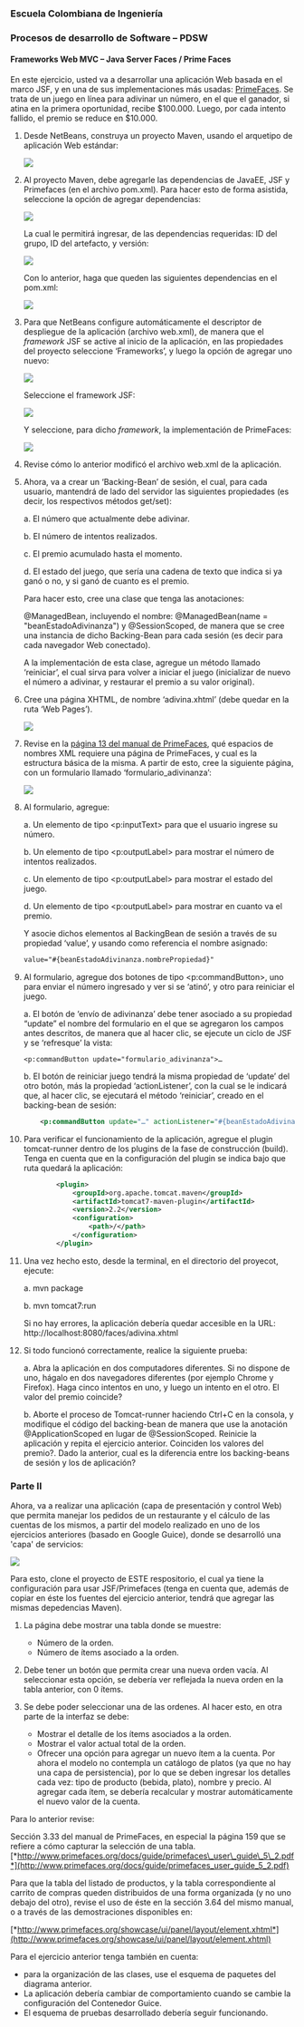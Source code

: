 ### Escuela Colombiana de Ingeniería

### Procesos de desarrollo de Software – PDSW

#### Frameworks Web MVC – Java Server Faces / Prime Faces

En este ejercicio, usted va a desarrollar una aplicación Web basada en
el marco JSF, y en una de sus implementaciones más usadas: [PrimeFaces]([*http://primefaces.org/*](http://primefaces.org/) ). Se trata de un
juego en línea para adivinar un número, en el que el ganador, si atina
en la primera oportunidad, recibe \$100.000. Luego, por cada intento
fallido, el premio se reduce en \$10.000.

1.  Desde NetBeans, construya un proyecto Maven, usando el arquetipo de
    aplicación Web estándar:

	![](img/media/image1.png)

1.  Al proyecto Maven, debe agregarle las dependencias de JavaEE, JSF y
    Primefaces (en el archivo pom.xml). Para hacer esto de forma
    asistida, seleccione la opción de agregar dependencias:

    ![](img/media/image2.png)

    La cual le permitirá ingresar, de las dependencias requeridas: ID
    del grupo, ID del artefacto, y versión:

    ![](img/media/image3.png)

    Con lo anterior, haga que queden las siguientes dependencias en el
    pom.xml:

	![](img/media/image4.png)

1.  Para que NetBeans configure automáticamente el descriptor de
    despliegue de la aplicación (archivo web.xml), de manera que el
    *framework* JSF se active al inicio de la aplicación, en las
    propiedades del proyecto seleccione ‘Frameworks’, y luego la opción
    de agregar uno nuevo:

	![](img/media/image5.png)

	Seleccione el framework JSF:

	![](img/media/image6.png)

	Y seleccione, para dicho *framework*, la implementación de PrimeFaces:

	![](img/media/image7.png)

1.  Revise cómo lo anterior modificó el archivo web.xml de
    la aplicación.

2.  Ahora, va a crear un ‘Backing-Bean’ de sesión, el cual, para cada
    usuario, mantendrá de lado del servidor las siguientes propiedades
    (es decir, los respectivos métodos get/set):

    a.  El número que actualmente debe adivinar.

    b.  El número de intentos realizados.

    c.  El premio acumulado hasta el momento.

    d.  El estado del juego, que sería una cadena de texto que indica si
        ya ganó o no, y si ganó de cuanto es el premio.

	Para hacer esto, cree una clase que tenga las anotaciones:

	@ManagedBean, incluyendo el nombre: @ManagedBean(name = 	"beanEstadoAdivinanza") y @SessionScoped, de manera que se cree una instancia de dicho Backing-Bean para cada sesión (es decir para cada navegador Web conectado).

	A la implementación de esta clase, agregue un método llamado ‘reiniciar’, el cual sirva para volver a iniciar el juego (inicializar de nuevo el número a adivinar, y restaurar el premio a su valor original).

1.  Cree una página XHTML, de nombre ‘adivina.xhtml’ (debe quedar en la ruta ‘Web Pages’).

	![](img/media/image8.png)

1.  Revise en la [página 13 del manual de PrimeFaces](http://www.primefaces.org/docs/guide/primefaces_user_guide_5_2.pdf), qué espacios de nombres XML requiere una página de PrimeFaces, y
    cual es la estructura básica de la misma. A partir de esto, cree la
    siguiente página, con un formulario llamado
    ‘formulario_adivinanza’:

	![](img/media/image9.png)

1.  Al formulario, agregue:

    a.  Un elemento de tipo \<p:inputText\> para que el usuario
        ingrese su número.

    b.  Un elemento de tipo \<p:outputLabel\> para mostrar el número
        de intentos realizados.

    c.  Un elemento de tipo \<p:outputLabel\> para mostrar el estado
        del juego.

    d.  Un elemento de tipo \<p:outputLabel\> para mostrar en cuanto
        va el premio.

	Y asocie dichos elementos al BackingBean de sesión a través de su propiedad ‘value’, y usando como referencia el nombre asignado:

	```xml
	value="#{beanEstadoAdivinanza.nombrePropiedad}"
	```
	
1.  Al formulario, agregue dos botones de tipo \<p:commandButton\>,
    uno para enviar el número ingresado y ver si se ‘atinó’, y otro para
    reiniciar el juego.

    a.  El botón de ‘envío de adivinanza’ debe tener asociado a su
        propiedad “update” el nombre del formulario en el que se
        agregaron los campos antes descritos, de manera que al hacer
        clic, se ejecute un ciclo de JSF y se ‘refresque’ la vista:

        <p:commandButton update="formulario_adivinanza">…

    b.  El botón de reiniciar juego tendrá la misma propiedad de
        ‘update’ del otro botón, más la propiedad ‘actionListener’, con la cual se le indicará que, al hacer clic, se ejecutará el
        método ‘reiniciar’, creado en el backing-bean de sesión:

	```xml
        <p:commandButton update="…" actionListener="#{beanEstadoAdivinanza.reiniciar}">
	```

2.  Para verificar el funcionamiento de la aplicación, agregue el plugin
    tomcat-runner dentro de los plugins de la fase de
    construcción (build). Tenga en cuenta que en la configuración del
    plugin se indica bajo que ruta quedará la aplicación:

	```xml
            <plugin>
                <groupId>org.apache.tomcat.maven</groupId>
                <artifactId>tomcat7-maven-plugin</artifactId>
                <version>2.2</version>
                <configuration>                    
                    <path>/</path>
                </configuration>
            </plugin>            

	```


3.  Una vez hecho esto, desde la terminal, en el directorio del
    proyecot, ejecute:

    a.  mvn package

    b.  mvn tomcat7:run

	Si no hay errores, la aplicación debería quedar accesible en la URL: http://localhost:8080/faces/adivina.xhtml

4.  Si todo funcionó correctamente, realice la siguiente prueba:

    a.  Abra la aplicación en dos computadores diferentes. Si no dispone
        de uno, hágalo en dos navegadores diferentes (por ejemplo Chrome
        y Firefox). Haga cinco intentos en uno, y luego un intento en
        el otro. El valor del premio coincide?

    b.  Aborte el proceso de Tomcat-runner haciendo Ctrl+C en la consola,
        y modifique el código del backing-bean de manera que use la
        anotación @ApplicationScoped en lugar de @SessionScoped.
        Reinicie la aplicación y repita el ejercicio anterior. Coinciden
        los valores del premio?. Dado la anterior, cual es la diferencia
        entre los backing-beans de sesión y los de aplicación?

### Parte II


Ahora, va a realizar una aplicación (capa de presentación y control Web) que permita manejar los pedidos de un restaurante y el cálculo de las cuentas de los mismos, a partir del modelo realizado en uno de los ejercicios anteriores (basado en Google Guice), donde se desarrolló una 'capa' de servicios:

![](img/Model2.png)

Para esto, clone el proyecto de ESTE respositorio, el cual ya tiene la configuración para usar JSF/Primefaces (tenga en cuenta que, además de copiar en éste los fuentes del ejercicio anterior, tendrá que agregar las mismas depedencias Maven).

1. La página debe mostrar una tabla donde se muestre:
    - Número de la orden.
    - Número de ítems asociado a la orden.

2. Debe tener un botón que permita crear una nueva orden vacía. Al seleccionar esta opción, se debería ver reflejada la nueva orden en la tabla anterior, con 0 ítems.

3. Se debe poder seleccionar una de las ordenes. Al hacer esto, en otra parte de la interfaz se debe:
    - Mostrar el detalle de los ítems asociados a la orden.
    - Mostrar el valor actual total de la orden.
    - Ofrecer una opción para agregar un nuevo ítem a la cuenta. Por ahora el modelo no contempla un catálogo de platos (ya que no hay una capa de persistencia), por lo que se deben ingresar los detalles cada vez: tipo de producto (bebida, plato), nombre y precio. Al agregar cada ítem, se debería recalcular y mostrar automáticamente el nuevo valor de la cuenta.
    
Para lo anterior revise:

Sección 3.33 del manual de PrimeFaces, en especial la página 159 que se
refiere a cómo capturar la selección de una tabla.
[*http://www.primefaces.org/docs/guide/primefaces\_user\_guide\_5\_2.pdf*](http://www.primefaces.org/docs/guide/primefaces_user_guide_5_2.pdf)

Para que la tabla del listado de productos, y la tabla correspondiente
al carrito de compras queden distribuidos de una forma organizada (y no
uno debajo del otro), revise el uso de éste en la sección 3.64 del mismo
manual, o a través de las demostraciones disponibles en:

[*http://www.primefaces.org/showcase/ui/panel/layout/element.xhtml*](http://www.primefaces.org/showcase/ui/panel/layout/element.xhtml)


Para el ejercicio anterior tenga también en cuenta:

- para la organización de las clases, use el esquema de paquetes del diagrama anterior.
- La aplicación debería cambiar de comportamiento cuando se cambie la configuración del Contenedor Guice.
- El esquema de pruebas desarrollado debería seguir funcionando.